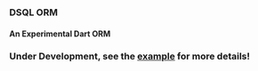 ### DSQL ORM

#### An Experimental Dart ORM

### Under Development, see the [example](https://github.com/tihrasguinho/dsql/tree/main/example) for more details!